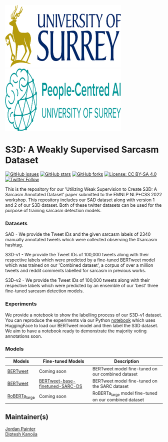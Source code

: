 <p align="left"><img src="./imgs/icon.svg" alt="logo" width="370" height="200">&nbsp;&nbsp;&nbsp;&nbsp;&nbsp;&nbsp;&nbsp;&nbsp;<img src="imgs/aisurrey.svg" alt="logo" width="370" height="200"/></p>


# S3D: A Weakly Supervised Sarcasm Dataset

[![GitHub issues](https://img.shields.io/github/issues/surrey-nlp/S3D?style=flat-square)](https://github.com/surrey-nlp/S3D/issues)
[![GitHub stars](https://img.shields.io/github/stars/surrey-nlp/S3D?style=flat-square)](https://github.com/surrey-nlp/S3D/stargazers)
[![GitHub forks](https://img.shields.io/github/forks/surrey-nlp/S3D?style=flat-square)](https://github.com/surrey-nlp/S3D/network)
[![License: CC BY-SA 4.0](https://img.shields.io/badge/License-CC_BY--SA_4.0-lightgrey.svg)](https://creativecommons.org/licenses/by-sa/4.0/)
[![Twitter Follow](https://img.shields.io/twitter/follow/PeopleCentredAI?color=1DA1F2&logo=twitter&style=flat-square)](https://twitter.com/PeopleCentredAI)

This is the repository for our 'Utilizing Weak Supervision to Create S3D: A Sarcasm Annotated Dataset' paper submitted to the EMNLP NLP+CSS 2022 workshop. This repository includes our SAD dataset along with version 1 and 2 of our S3D dataset. Both of these twitter datasets can be used for the purpose of training sarcasm detection models.

### Datasets

SAD - We provide the Tweet IDs and the given sarcasm labels of 2340 manually annotated tweets which were collected observing the #sarcasm hashtag.

S3D-v1 - We provide the Tweet IDs of 100,000 tweets along with their respective labels which were predicted by a fine-tuned BERTweet model which was trained on our 'Combined dataset', a corpus of over a million tweets and reddit comments labelled for sarcasm in previous works.

S3D-v2 - We provide the Tweet IDs of 100,000 tweets along with their respective labels which were predicted by an ensemble of our 'best' three fine-tuned sarcasm detection models.

### Experiments

We provide a notebook to show the labelling process of our S3D-v1 dataset. You can reproduce the experiments via our Python [notebook](https://github.com/surrey-nlp/S3D/blob/main/nbs/create-s3d-v1.ipynb) which uses HuggingFace to load our BERTweet model and then label the S3D dataset. We aim to have a notebook ready to demonstrate the majority voting annotations soon.

### Models

| **Models** | **Fine-tuned Models** | **Description**                                   |
|------------|-----------------------|---------------------------------------------------|
| [BERTweet](https://huggingface.co/docs/transformers/model_doc/bertweet)   | Coming soon                   | BERTweet model fine-tuned on our combined dataset |
| [BERTweet](https://huggingface.co/docs/transformers/model_doc/bertweet)  |  [BERTweet-base-finetuned-SARC-DS](https://huggingface.co/surrey-nlp/bertweet-base-finetuned-SARC-DS)                    | BERTweet model fine-tuned on the SARC dataset                   |
| [RoBERTa<sub>large</sub>](https://huggingface.co/roberta-large)  | Coming soon                     | RoBERTa<sub>large</sub> model fine-tuned on our combined dataset                   |
## Maintainer(s)
[Jordan Painter](https://github.com/jordanpainter) <br/>
[Diptesh Kanojia](https://dipteshkanojia.github.io)
